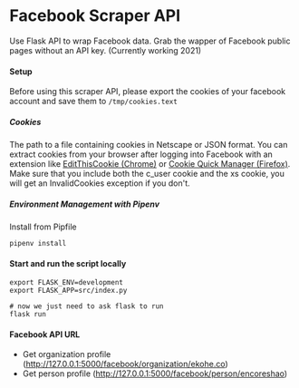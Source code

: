 # Facebook Scraper API

Use Flask API to wrap Facebook data. Grab the wapper of Facebook public pages without an API key. (Currently working 2021)

#### Setup

Before using this scraper API, please export the cookies of your facebook account and save them to `/tmp/cookies.text`


##### Cookies

The path to a file containing cookies in Netscape or JSON format. You can extract cookies from your browser after logging into Facebook with an extension like [EditThisCookie (Chrome)](https://chrome.google.com/webstore/detail/editthiscookie/fngmhnnpilhplaeedifhccceomclgfbg?hl=en) or [Cookie Quick Manager (Firefox)](https://addons.mozilla.org/en-US/firefox/addon/cookie-quick-manager/). Make sure that you include both the c_user cookie and the xs cookie, you will get an InvalidCookies exception if you don't.

##### Environment Management with Pipenv

Install from Pipfile

```shell
pipenv install
```

#### Start and run the script locally

```shell
export FLASK_ENV=development
export FLASK_APP=src/index.py

# now we just need to ask flask to run
flask run
```

#### Facebook API URL

- Get organization profile (http://127.0.0.1:5000/facebook/organization/ekohe.co)
- Get person profile (http://127.0.0.1:5000/facebook/person/encoreshao)